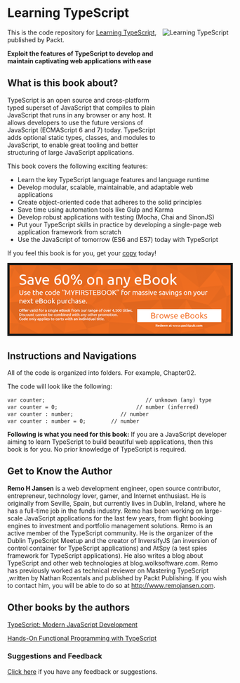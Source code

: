 # Learning TypeScript

<a href="https://www.packtpub.com/web-development/learning-typescript?utm_source=github&utm_medium=repository&utm_campaign=9781783985548 "><img src="https://dz13w8afd47il.cloudfront.net/sites/default/files/imagecache/ppv4_main_book_cover/9781783985548.png" alt="Learning TypeScript" height="256px" align="right"></a>

This is the code repository for [Learning TypeScript](https://www.packtpub.com/web-development/learning-typescript?utm_source=github&utm_medium=repository&utm_campaign=9781783985548 ), published by Packt.

**Exploit the features of TypeScript to develop and maintain captivating web applications with ease**

## What is this book about?
TypeScript is an open source and cross-platform typed superset of JavaScript that compiles to plain JavaScript that runs in any browser or any host. It allows developers to use the future versions of JavaScript (ECMAScript 6 and 7) today. TypeScript adds optional static types, classes, and modules to JavaScript, to enable great tooling and better structuring of large JavaScript applications.

This book covers the following exciting features:
* Learn the key TypeScript language features and language runtime 
* Develop modular, scalable, maintainable, and adaptable web applications 
* Create object-oriented code that adheres to the solid principles 
* Save time using automation tools like Gulp and Karma 
* Develop robust applications with testing (Mocha, Chai and SinonJS) 
* Put your TypeScript skills in practice by developing a single-page web application framework from scratch 
* Use the JavaScript of tomorrow (ES6 and ES7) today with TypeScript 

If you feel this book is for you, get your [copy](https://www.amazon.com/dp/1783985542) today!

<a href="https://www.packtpub.com/?utm_source=github&utm_medium=banner&utm_campaign=GitHubBanner"><img src="https://raw.githubusercontent.com/PacktPublishing/GitHub/master/GitHub.png" 
alt="https://www.packtpub.com/" border="5" /></a>

## Instructions and Navigations
All of the code is organized into folders. For example, Chapter02.

The code will look like the following:
```
var counter;                                // unknown (any) type
var counter = 0;                         // number (inferred)
var counter : number;               // number
var counter : number = 0;        // number
```

**Following is what you need for this book:**
If you are a JavaScript developer aiming to learn TypeScript to build beautiful web applications, then this book is for you. No prior knowledge of TypeScript is required.


## Get to Know the Author
**Remo H Jansen**
is a web development engineer, open source contributor, entrepreneur, technology lover, gamer, and Internet enthusiast. 
He is originally from Seville, Spain, but currently lives in Dublin, Ireland, where he has a full-time job in the funds industry. Remo has been working on large-scale JavaScript applications for the last few years, from flight booking engines to investment and portfolio management solutions. 
Remo is an active member of the TypeScript community. He is the organizer of the Dublin TypeScript Meetup and the creator of InversifyJS (an inversion of control container for TypeScript applications) and AtSpy (a test spies framework for TypeScript applications). He also writes a blog about TypeScript and other web technologies at blog.wolksoftware.com.
Remo has previously worked as technical reviewer on Mastering TypeScript ,written by Nathan Rozentals and published by Packt Publishing.
If you wish to contact him, you will be able to do so at http://www.remojansen.com.

## Other books by the authors
[TypeScript: Modern JavaScript Development](https://www.packtpub.com/application-development/typescript-modern-javascript-development?utm_source=github&utm_medium=repository&utm_campaign=9781787289086 )

[Hands-On Functional Programming with TypeScript](https://www.packtpub.com/application-development/hands-functional-programming-typescript?utm_source=github&utm_medium=repository&utm_campaign=9781788831437 )

### Suggestions and Feedback
[Click here](https://docs.google.com/forms/d/e/1FAIpQLSdy7dATC6QmEL81FIUuymZ0Wy9vH1jHkvpY57OiMeKGqib_Ow/viewform) if you have any feedback or suggestions.


